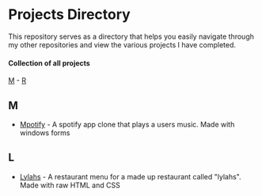# Projects Directory
This repository serves as a directory that helps you easily navigate through my other repositories and view the various projects I have completed.

#### Collection of all projects 

[M](#m) - [R](#r) 


## M <a id="m"></a>
- <a href="https://github.com/MoeInL/Mpotify.git">Mpotify<a/> - A spotify app clone that plays a users music. Made with windows forms 

## L <a id="l"></a>
- <a href="https://github.com/MoeInL/Restaurant_Menu.git">Lylahs<a/> - A restaurant menu for a made up restaurant called "lylahs". Made with raw HTML and CSS
